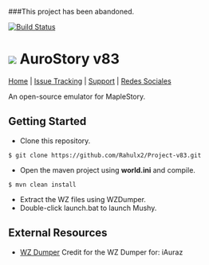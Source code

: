 ###This project has been abandoned.

[![Build Status](https://travis-ci.org/Maxcloud/Project-v83.svg?branch=master)](https://travis-ci.org/Rahulx2/Project-v83) 
# ![](http://i66.tinypic.com/108bujq.png) AuroStory v83
[Home](https://github.com/Rahulx2/Project-v83) | [Issue Tracking](https://github.com/Rahulx2/Project-v83/issues) | [Support](http://forum.ragezone.com/f566/) | [Redes Sociales](https://www.facebook.com/FatalStoryv83/)

An open-source emulator for MapleStory.

## Getting Started
 * Clone this repository.
 ``` 
 $ git clone https://github.com/Rahulx2/Project-v83.git
 ```
 
 * Open the maven project using **world.ini** and compile.
 ```
 $ mvn clean install
 ```
 * Extract the WZ files using WZDumper.
 * Double-click launch.bat to launch Mushy.

## External Resources
 * [WZ Dumper](http://www.mediafire.com/?iouionvanfj6z06)
Credit for the WZ Dumper for: iAuraz
